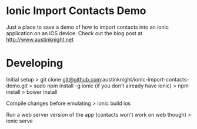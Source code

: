 # Ionic Import Contacts Demo

Just a place to save a demo of how to import contacts into an ionic application on an iOS device. Check out the blog post at http://www.austinknight.net

# Developing

Initial setup
    > git clone git@github.com:austinknight/ionic-import-contacts-demo.git
    > sudo npm install -g ionic (if you don't already have ionic)
    > npm install
    > bower install


Compile changes before emulating
    > ionic build ios

Run a web server version of the app (contacts won't work on web though)
    > ionic serve

